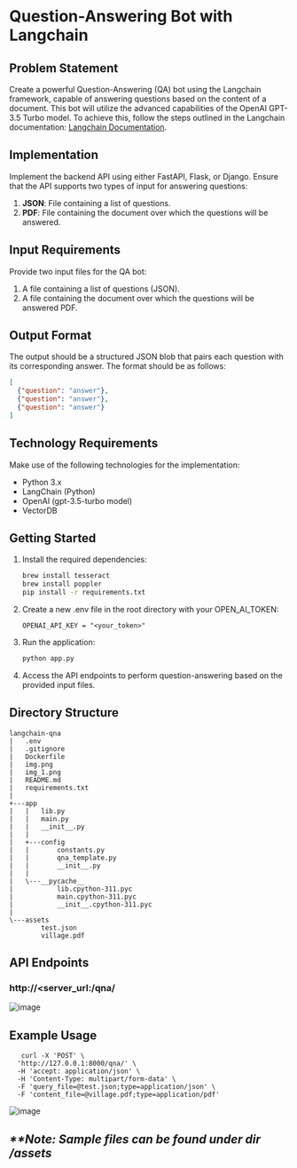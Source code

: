 # Question-Answering Bot with Langchain

## Problem Statement

Create a powerful Question-Answering (QA) bot using the Langchain framework, capable of answering questions based on the content of a document. This bot will utilize the advanced capabilities of the OpenAI GPT-3.5 Turbo model. To achieve this, follow the steps outlined in the Langchain documentation: [Langchain Documentation](https://python.langchain.com/docs/use_cases/question_answering/).

## Implementation

Implement the backend API using either FastAPI, Flask, or Django. Ensure that the API supports two types of input for answering questions:

1. **JSON**: File containing a list of questions.
2. **PDF**: File containing the document over which the questions will be answered.

## Input Requirements

Provide two input files for the QA bot:

1. A file containing a list of questions (JSON).
2. A file containing the document over which the questions will be answered PDF.

## Output Format

The output should be a structured JSON blob that pairs each question with its corresponding answer. The format should be as follows:

```json
[
  {"question": "answer"},
  {"question": "answer"},
  {"question": "answer"}
]
```

## Technology Requirements

Make use of the following technologies for the implementation:

- Python 3.x
- LangChain (Python)
- OpenAI (gpt-3.5-turbo model)
- VectorDB

## Getting Started

1. Install the required dependencies:
   ```bash
   brew install tesseract
   brew install poppler
   pip install -r requirements.txt
   ```
2. Create a new .env  file in the root directory with your OPEN_AI_TOKEN:
   ```
   OPENAI_API_KEY = "<your_token>"
   ```

3. Run the application:
   ```bash
   python app.py
   ```

6. Access the API endpoints to perform question-answering based on the provided input files.

## Directory Structure

```
langchain-qna
|   .env
|   .gitignore
|   Dockerfile
|   img.png
|   img_1.png
|   README.md
|   requirements.txt
|
+---app
|   |   lib.py
|   |   main.py
|   |   __init__.py
|   |
|   +---config
|   |       constants.py
|   |       qna_template.py
|   |       __init__.py
|   |
|   \---__pycache__
|           lib.cpython-311.pyc
|           main.cpython-311.pyc
|           __init__.cpython-311.pyc
|
\---assets
        test.json
        village.pdf

```



## API Endpoints
### http://<server_url:<port>/qna/

![image](https://github.com/gauravgs/langchain-qna-bot/assets/40033910/3f677a64-2545-46a0-911d-82dae7a6ae0f)


## Example Usage
```
   curl -X 'POST' \
  'http://127.0.0.1:8000/qna/' \
  -H 'accept: application/json' \
  -H 'Content-Type: multipart/form-data' \
  -F 'query_file=@test.json;type=application/json' \
  -F 'content_file=@village.pdf;type=application/pdf'
```
![image](https://github.com/gauravgs/langchain-qna-bot/assets/40033910/02258156-52d7-41c9-8cc3-ece603f26521)





## _**Note: Sample files can be found under dir /assets_

